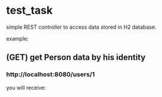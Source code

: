 # test_task

simple REST controller to access data stored in H2 database.

example:

## (GET) get Person data by his identity
### http://localhost:8080/users/1 
you will receive:
